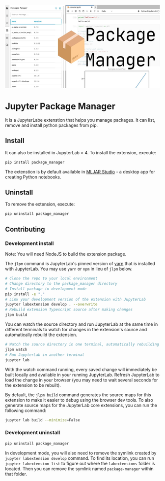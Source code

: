 
<p align="center">
  <img src="https://github.com/mljar/package-manager/blob/main/media/jupyter-package-manager.jpg?raw=true" height="270" alt="Jupyter Package Manager banner"/>
</p>

# Jupyter Package Manager

It is a JupyterLabe extenstion that helps you manage packages. It can list, remove and install python packages from pip.




## Install

It can also be installed in JupyterLab > 4. To install the extension, execute:

```bash
pip install package_manager
```

The extenstion is by default available in [MLJAR Studio](https://mljar.com) - a desktop app for creating Python notebooks. 

## Uninstall

To remove the extension, execute:

```bash
pip uninstall package_manager
```

## Contributing

### Development install

Note: You will need NodeJS to build the extension package.

The `jlpm` command is JupyterLab's pinned version of
[yarn](https://yarnpkg.com/) that is installed with JupyterLab. You may use
`yarn` or `npm` in lieu of `jlpm` below.

```bash
# Clone the repo to your local environment
# Change directory to the package_manager directory
# Install package in development mode
pip install -e "."
# Link your development version of the extension with JupyterLab
jupyter labextension develop . --overwrite
# Rebuild extension Typescript source after making changes
jlpm build
```

You can watch the source directory and run JupyterLab at the same time in different terminals to watch for changes in the extension's source and automatically rebuild the extension.

```bash
# Watch the source directory in one terminal, automatically rebuilding when needed
jlpm watch
# Run JupyterLab in another terminal
jupyter lab
```

With the watch command running, every saved change will immediately be built locally and available in your running JupyterLab. Refresh JupyterLab to load the change in your browser (you may need to wait several seconds for the extension to be rebuilt).

By default, the `jlpm build` command generates the source maps for this extension to make it easier to debug using the browser dev tools. To also generate source maps for the JupyterLab core extensions, you can run the following command:

```bash
jupyter lab build --minimize=False
```

### Development uninstall

```bash
pip uninstall package_manager
```

In development mode, you will also need to remove the symlink created by `jupyter labextension develop`
command. To find its location, you can run `jupyter labextension list` to figure out where the `labextensions`
folder is located. Then you can remove the symlink named `package-manager` within that folder.
